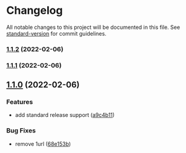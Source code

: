 # Changelog

All notable changes to this project will be documented in this file. See [standard-version](https://github.com/conventional-changelog/standard-version) for commit guidelines.

### [1.1.2](https://github.com/ar-arif/scrap-to-sheet/compare/v1.1.1...v1.1.2) (2022-02-06)

### [1.1.1](https://github.com/ar-arif/scrap-to-sheet/compare/v1.1.0...v1.1.1) (2022-02-06)

## [1.1.0](https://github.com/ar-arif/scrap-to-sheet/compare/v0.1.0...v1.1.0) (2022-02-06)

### Features

-   add standard release support ([a9c4b11](https://github.com/ar-arif/scrap-to-sheet/commit/a9c4b11286930e561909654b05d1954cef05c3ef))

### Bug Fixes

-   remove 1url ([68e153b](https://github.com/ar-arif/scrap-to-sheet/commit/68e153b1c4a81605521beaec63d5c6c02c387e6d))
